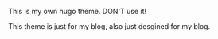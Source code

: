 This is my own hugo theme. DON'T use it!

This theme is just for my blog, also just desgined for my blog.
